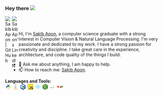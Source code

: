 <!--
**Sakibapon/sakibapon** is a ✨ _special_ ✨ repository because its `README.md` (this file) appears on your GitHub profile.

Here are some ideas to get you started:

- 🔭 I’m currently working on ...
- 🌱 I’m currently learning ..
- 👯 I’m looking to collaborate on ...
- 🤔 I’m looking for help with ...
- 💬 Ask me about ...
- 📫 How to reach me: ...
- 😄 Pronouns: ...
- ⚡ Fun fact: ...
-->
### Hey there    <img src="https://media.giphy.com/media/hvRJCLFzcasrR4ia7z/giphy.gif" width="25px"> 

<!-- <a href="https://www.facebook.com/sakibapon101/">
  <img align="left" alt="SakibApon's Facebook" width="22px" src="https://gist.github.com/electricg/19b1bb4e8044dec8d1d3?short_path=24d5165#file-facebook-svg" />
</a> -->
<a href="https://github.com/Sakibapon">
  <img align="left" alt="SakibApon | GitHub" width="22px" src="https://raw.githubusercontent.com/peterthehan/peterthehan/master/assets/github.svg" />
</a>
<a href="https://www.linkedin.com/in/sakibapon/">
  <img align="left" alt="SakibApon's LinkedIN" width="22px" src="https://raw.githubusercontent.com/peterthehan/peterthehan/master/assets/linkedin.svg" />
</a>




<br/>
<br/>

Hi, I'm [Sakib Apon](https://sakibapon.github.io/cv.github.io/), a computer science graduate with a strong interest in Computer Vision & Natural Language Processing. I'm very passionate and dedicated to my work. I have a strong passion for creativity and discipline. I take great care in the experience, architecture, and code quality of the things I build.


 <!--   <img align="right" alt="GIF" src="https://github.com/Sakibapon/sakibapon/blob/main/code.gif?raw=true" width="500" height="320" /> -->
  
- 💬 Ask me about anything, I am happy to help.
- 📫 How to reach me: [Sakib Apon](https://www.linkedin.com/in/sakibapon/).
<!--  
- 📝 [Resume] Under Maintenance. (https://drive.google.com/file/d/186ledj5PMY2damRWGpOrxYQZ2xSKjKD_/view)
-->
**Languages and Tools:**  
<code><img height="20" src="https://raw.githubusercontent.com/github/explore/80688e429a7d4ef2fca1e82350fe8e3517d3494d/topics/python/python.png"></code>
<code><img height="20" src="https://raw.githubusercontent.com/github/explore/80688e429a7d4ef2fca1e82350fe8e3517d3494d/topics/java/java.png"></code>
<code><img height="20" src="https://raw.githubusercontent.com/github/explore/80688e429a7d4ef2fca1e82350fe8e3517d3494d/topics/cpp/cpp.png"></code>
<code><img height="20" src="https://raw.githubusercontent.com/github/explore/80688e429a7d4ef2fca1e82350fe8e3517d3494d/topics/javascript/javascript.png"></code>
<code><img height="20" src="https://raw.githubusercontent.com/github/explore/80688e429a7d4ef2fca1e82350fe8e3517d3494d/topics/react/react.png"></code>
<code><img height="20" src="https://raw.githubusercontent.com/github/explore/80688e429a7d4ef2fca1e82350fe8e3517d3494d/topics/nodejs/nodejs.png"></code>
<code><img height="20" src="https://raw.githubusercontent.com/github/explore/80688e429a7d4ef2fca1e82350fe8e3517d3494d/topics/mysql/mysql.png"></code>
<code><img height="20" src="https://raw.githubusercontent.com/github/explore/80688e429a7d4ef2fca1e82350fe8e3517d3494d/topics/git/git.png"></code>


<!--
If you like what I do, maybe consider buying me a coffee/tea 

<a href="https://www.buymeacoffee.com/sakibapon" target="_blank"><img src="https://cdn.buymeacoffee.com/buttons/v2/default-red.png" alt="Buy Me A Coffee" width="150" ></a>
-->

<!--  
🚧 **My Todoist Stats:**

🏆  7,837 Karma Points           
🌸  Completed 0 tasks today           
✅  Completed 642 tasks so far           
⏳  Longest streak is 10 days



📈 My GitHub Stats

<p align="center"> <img src="https://github-readme-stats.vercel.app/api?username=abhisheknaiidu&show_icons=true&theme=gotham" alt="SakibApon" />

-->


